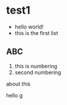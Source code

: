 # test1

* hello world!
* this is the first list

## ABC
1. this is numbering
1. second numbering

about this

hello
g
